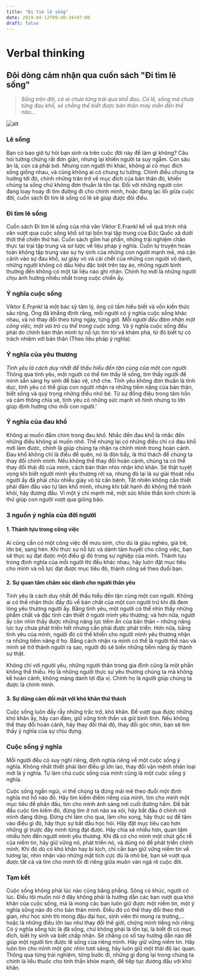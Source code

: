```yaml
---
title: "Đi tìm lẽ sống"
date: 2019-04-12T09:40:34+07:00
draft: false 
---
```


# Verbal thinking

## Đôi dòng cảm nhận qua cuốn sách "Đi tìm lẽ sống"

>*Sống trên đời, có ai chưa từng trải qua khổ đau. Có lẽ, sống mà chưa từng đau khổ, sẽ chẳng thể biết được bản thân may mắn đến thế nào...*

![alt](https://dablogg.com/wp-content/uploads/2018/08/di-tim-le-song.jpg)

### Lẽ sống

Bạn có bao giờ tự hỏi bạn sinh ra trên cuộc đời này để làm gì không? Câu hỏi tưởng chừng rất đơn giản, nhưng lại khiến người ta suy ngẫm. Con sâu ăn lá, con cá phải bơi. Nhưng con người thì khác, không ai có mục đích sống giống nhau, và cũng không ai có chung tư tưởng. Chính điều chúng ta hướng tới đó, chính những trăn trở về mục đích của bản thân đó, khiến chúng ta sống chứ không đơn thuần là tồn tại. Đối với những người còn đang loay hoay đi tìm đường đi cho chính mình, hoặc đang lạc lối giữa cuộc đời, cuốn sách Đi tìm lẽ sống có lẽ sẽ giúp được đôi điều.

### Đi tìm lẽ sống

Cuốn sách Đi tìm lẽ sống của nhà văn Viktor E.Frankl kể về quá trình nhà văn vượt qua cuộc sống khổ sở tại bốn trại tập trung của Đức Quốc xã dưới thời thế chiến thứ hai. Cuốn sách gồm hai phần, những trải nghiệm chân thực tại trại tập trung và sơ lược về liệu pháp ý nghĩa. Cuốn tự truyện hoàn toàn không tập trung vào sự hy sinh của những con người mạnh mẽ, mà cận cảnh vào sự đau khổ, sự giày vò và cái chết của những con người vô danh, những người không có dấu hiệu đặc biệt trên tay áo, những người bình thường đến không có một tài liệu nào ghi nhận. Chính họ mới là những người chịu ảnh hưởng nhiều nhất trong cuộc chiến ấy.

### Ý nghĩa cuộc sống

Viktor E.Frankl là một bác sỹ tâm lý, ông có tầm hiểu biết và vốn kiến thức sâu rộng. Ông đã khẳng định rằng, mỗi người có ý nghĩa cuộc sống khác nhau, và nó thay đổi theo từng ngày, từng giờ. *Mỗi người đều đảm nhận một công việc, một vai trò cụ thể trong cuộc sống.* Và ý nghĩa cuộc sống đều phải do chính bản thân mình tự nỗ lực tìm tòi và khám phá, từ đó biết tự có trách nhiệm với bản thân (Theo liệu pháp ý nghĩa).

### Ý nghĩa của yêu thương

*Tình yêu là cách duy nhất để thấu hiểu đến tận cùng của một con người.* Thông qua tình yêu, một người có thể tìm thấy lẽ sống, tìm thấy người để mình sẵn sàng hy sinh để bảo vệ, chở che. Tình yêu không đơn thuần là tình dục, tình yêu có thể giúp con người nhận ra những tiềm năng của bản thân, biết sống và quý trọng những điều nhỏ bé. Từ sự đồng điệu trong tâm hồn và cảm thông chia sẻ, tình yêu có những sức mạnh vô hình nhưng to lớn giúp định hướng cho mỗi con người.'

### Ý nghĩa của đau khổ

Không ai muốn đắm chìm trong đau khổ. Nhắc đến đau khổ là nhắc đến những điều không ai muốn nhớ. Thế nhưng lại có những điều chỉ có đau khổ mới làm được, chính là giúp chúng ta nhận ra chính mình trong hoàn cảnh. Đau khổ không chỉ là điều để quên, nó là đòn bẩy, là thử thách để chúng ta thay đổi chính mình. Nếu không thể thay đổi hoàn cảnh, chúng ta có thể thay đổi thái độ của mình, cách bản thân nhìn nhận khó khăn. Sẽ thật tuyệt vọng khi biết người mình yêu thương rời xa, nhưng đó lại là sự giải thoát nếu người ấy đã phải chịu nhiều giày vò từ căn bệnh. Tất nhiên không cần thiết phải đâm đầu vào tự làm khổ mình, nhưng khi bất hạnh đó không thể tránh khỏi, hãy đương đầu. Vì một ý chí mạnh mẽ, một sức khỏe thần kinh chính là thứ giúp con người vượt qua giông bão.

### 3 nguồn ý nghĩa của đời người

#### 1. Thành tựu trong công việc

Ai cũng cần có một công việc để mưu sinh, cho dù là giàu nghèo, già trẻ, lớn bé, sang hèn. Khi thực sự nỗ lực và dành tâm huyết cho công việc, bạn sẽ thực sự đạt được một điều gì đó trong sự nghiệp của mình. Thành tựu trong định nghĩa của mỗi người thì đều khác nhau, hãy luôn đặt mục tiêu cho mình và nỗ lực đạt được mục tiêu đó, thành công sẽ theo đuổi bạn.

#### 2. Sự quan tâm chăm sóc dành cho người thân yêu

Tình yêu là cách duy nhất để thấu hiểu đến tận cùng một con người.
Không ai có thể nhận thức đầy đủ về bản chất của một con người trừ khi đã đem lòng yêu thương người ấy. Bằng tình yêu, một người có thể nhìn thấy những phẩm chất và đặc tính cần thiết ở người mình yêu thương; và hơn nữa, người ấy còn nhìn thấy được những năng lực tiềm ẩn của bản thân – những năng lực tuy chưa phát triển hết nhưng cần phải được phát triển. Hơn nữa, bằng tình yêu của mình, người đó có thể khiến cho người mình yêu thương nhận ra những tiềm năng ở họ. Bằng cách nhận ra mình có thể là người thế nào và mình sẽ trở thành người ra sao, người đó sẽ biến những tiềm năng ấy thành sự thật.

Không chỉ với người yêu, những người thân trong gia đình cũng là một phần không thể thiếu. Họ là những người thực sự yêu thương chúng ta mà không kể hoàn cảnh, không màng danh lợi địa vị. Chính họ là người giúp chúng ta được là chính mình.

#### 3. Sự dũng cảm đối mặt với khó khăn thử thách

Cuộc sống luôn đầy rẫy những trắc trở, khó khăn. Để vượt qua được những khó khăn ấy, hãy can đảm, giữ vững tinh thần và giữ bình tĩnh. Nếu không thể thay đổi hoàn cảnh, hãy thay đổi thái độ, thay đổi góc nhìn, bạn sẽ tìm thấy ý nghĩa của sự chịu đựng.

### Cuộc sống ý nghĩa

Mỗi người đều có suy nghĩ riêng, định nghĩa riêng về một cuộc sống ý nghĩa. Không nhất thiết phải làm điều gì lớn lao, thay đổi vận mệnh nhân loại mới là ý nghĩa. Tự làm chủ cuộc sống của mình cũng là một cuộc sống ý nghĩa.

Cuộc sống ngắn ngủi, vì thế chúng ta đừng mải mê theo đuổi một định nghĩa mơ hồ nào đó. Hãy tìm kiếm điểm riêng của mình, tìm cho mình một mục tiêu để phấn đấu, tìm cho mình ánh sáng nơi cuối đường hầm. Để bắt đầu cuộc tìm kiếm đó, đừng tìm ở nơi nào xa xôi, hãy bắt đầu ở chính nơi mình đang đứng. Đừng chỉ làm cho qua, làm cho xong, hãy thực sự để tâm vào điều gì đó, hãy thực sự bắt đầu học hỏi. Hãy đặt mục tiêu cao hơn những gì trước đây mình từng đạt được. Hãy chia sẻ nhiều hơn, quan tâm nhiều hơn đến người mình yêu thương. Khi đã có cho mình một chút gốc rễ của niềm tin, hãy giữ vững nó, phát triển nó, và dùng nó để phát triển chính mình. Khi đó dù có khó khăn hay bi kịch, chỉ cần bạn giữ vững niềm tin về tương lai, nhìn nhận vào những mặt tích cực dù là nhỏ bé, bạn sẽ vượt qua được tất cả và tìm cho mình lối đi riêng giữa muôn vàn ngã rẽ cuộc đời.

### Tạm kết

Cuộc sống không phải lúc nào cũng bằng phẳng. Sông có khúc, người có lúc. Điều tôi muốn nói ở đây không phải là hướng dẫn các bạn vượt qua khó khăn của cuộc sống, mà là mong các bạn luôn giữ được một niềm tin, một ý nghĩa sống nào đó cho bản thân mình. Điều đó có thể thay đổi theo thời gian, như học sinh thì mong đậu đại học, sinh viên thì mong ra trường,... hoặc là những điều lớn lao như thay đổi thế giới, chứng minh tiếng nói riêng. Có ý nghĩa sống tức là đã sống, chứ không phải là tồn tại, là biết đi có mục đích, biết hy sinh và biết chấp nhận. Sẽ chẳng có sổ tay hướng dẫn nào để giúp một người tìm được lẽ sống của riêng mình. Hãy giữ vững niềm tin. Hãy luôn tìm cho mình một góc nhìn tươi sáng, hãy luôn giữ một thái độ lạc quan. Thông qua từng trải nghiệm, từng bước đi, những gì đọng lại trong chúng ta chính là liều thuốc cho tinh thần khỏe mạnh, để tiếp tục đương đầu với khó khăn.